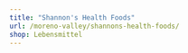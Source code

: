 ```yaml
---
title: "Shannon's Health Foods"
url: /moreno-valley/shannons-health-foods/
shop: Lebensmittel
---
```

